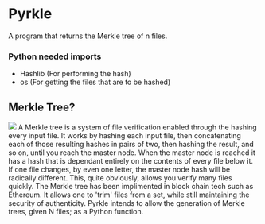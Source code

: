 # Pyrkle
A program that returns the Merkle tree of n files.

### Python needed imports
- Hashlib (For performing the hash)
- os (For getting the files that are to be hashed)

## Merkle Tree?
<img src='https://i.imgur.com/f7h1MEz.png'>
A Merkle tree is a system of file verification enabled through the hashing every input file. It works by hashing each input file, then concatenating each of those resulting hashes in pairs of two, then hashing the result, and so on, until you reach the master node. When the master node is reached it has a hash that is dependant entirely on the contents of every file below it. If one file changes, by even one letter, the master node hash will be radically different. This, quite obviously, allows you verify many files quickly. The Merkle tree has been implimented in block chain tech such as Ethereum. It allows one to 'trim' files from a set, while still maintaining the security of authenticity. Pyrkle intends to allow the generation of Merkle trees, given N files; as a Python function.
